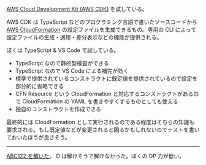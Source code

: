 [AWS Cloud Development Kit (AWS CDK)](https://aws.amazon.com/jp/cdk/) を試している。

AWS CDK は TypeScript などのプログラミング言語で書いたソースコードから [AWS CloudFormation](https://aws.amazon.com/jp/cloudformation/) の設定ファイルを生成できるもの。専用の CLI によって設定ファイルの生成・適用・差分表示などの機能が提供される。

ぼくは TypeScript & VS Code で試している。

- TypeScript なので静的型検査ができる
- TypeScript なので VS Code による補完が効く
- 標準で提供されているコンストラクトに既定値を提供されているので設定を部分的に省略できる
- CFN Resource という CloudFormation と対応するコンストラクトがあるので CloudFormation の YAML を書きやすくするものとしても使える
- 独自のコンストラクトを作成できる

最終的には CloudFormation として実行されるのである程度はそちらの知識も要求される。もし既定値などが変更されると困るかもしれないのでテストを書いておいたほうが良さそう。

---

[ABC122 を解いた](https://atcoder.jp/contests/abc122/submissions?f.Task=&f.Language=&f.Status=&f.User=bouzuya)。 D は解けそうで解けなかった。ぼくの DP 力が低い。

[aws/aws-cdk]: https://github.com/aws/aws-cdk

